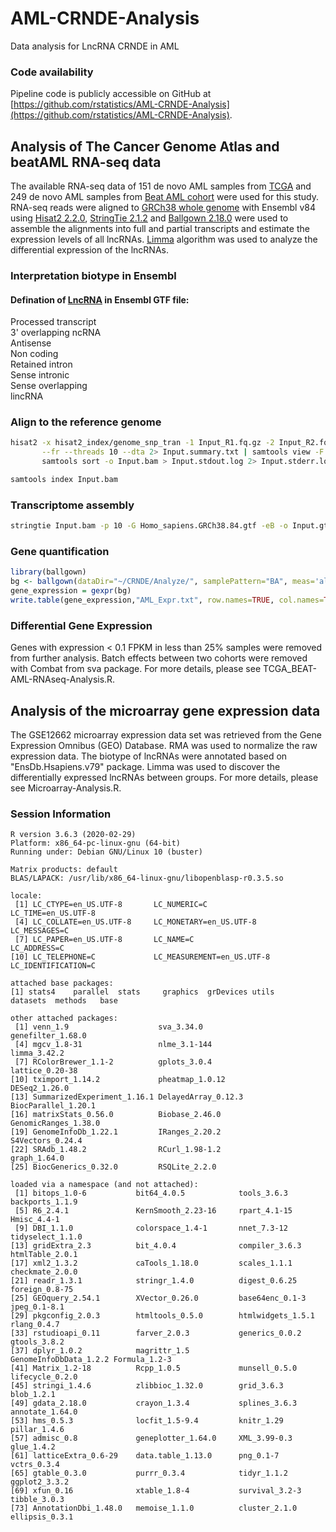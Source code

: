 # AML-CRNDE-Analysis
Data analysis for LncRNA CRNDE in AML  
### Code availability
Pipeline code is publicly accessible on GitHub at [https://github.com/rstatistics/AML-CRNDE-Analysis](https://github.com/rstatistics/AML-CRNDE-Analysis).

## Analysis of The Cancer Genome Atlas and beatAML RNA-seq data
The available RNA-seq data of 151 de novo AML samples from [TCGA](https://tcga-data.nci.nih.gov/tcga/) and 249 de novo AML samples from [Beat AML cohort](http://vizome.org/aml/) were used for this study. RNA-seq reads were aligned to [GRCh38 whole genome](http://asia.ensembl.org/Homo_sapiens/Info/Index) with Ensembl v84 using [Hisat2 2.2.0](https://cloud.biohpc.swmed.edu/index.php/s/hisat2-220-Linux_x86_64/download), [StringTie 2.1.2](http://ccb.jhu.edu/software/stringtie/dl/stringtie-2.1.2.Linux_x86_64.tar.gz) and [Ballgown 2.18.0](https://bioconductor.org/packages/release/bioc/html/ballgown.html) were used to assemble the alignments into full and partial transcripts and estimate the expression levels of all lncRNAs. [Limma](https://bioconductor.org/packages/release/bioc/html/limma.html) algorithm was used to analyze the differential expression of the lncRNAs.

### Interpretation biotype in Ensembl
#### Defination of [LncRNA](https://m.ensembl.org/info/genome/genebuild/biotypes.html) in Ensembl GTF file:
Processed transcript  
3' overlapping ncRNA  
Antisense  
Non coding  
Retained intron  
Sense intronic  
Sense overlapping  
lincRNA  

### Align to the reference genome
```bash
hisat2 -x hisat2_index/genome_snp_tran -1 Input_R1.fq.gz -2 Input_R2.fq.gz \
       --fr --threads 10 --dta 2> Input.summary.txt | samtools view -F 4 - -b | \
       samtools sort -o Input.bam > Input.stdout.log 2> Input.stderr.log

samtools index Input.bam
```
### Transcriptome assembly
```bash
stringtie Input.bam -p 10 -G Homo_sapiens.GRCh38.84.gtf -eB -o Input.gtf
```

### Gene quantification
```r
library(ballgown)
bg <- ballgown(dataDir="~/CRNDE/Analyze/", samplePattern="BA", meas='all')
gene_expression = gexpr(bg)
write.table(gene_expression,"AML_Expr.txt", row.names=TRUE, col.names=TRUE, quote=FALSE, sep="\t")
```

### Differential Gene Expression
Genes with expression < 0.1 FPKM in less than 25% samples were removed from further analysis. Batch effects between two cohorts were removed with Combat from sva package. For more details, please see TCGA_BEAT-AML-RNAseq-Analysis.R. 

## Analysis of the microarray gene expression data
The GSE12662 microarray expression data set was retrieved from the Gene Expression Omnibus (GEO) Database. RMA was used to normalize the raw expression data. The biotype of lncRNAs were annotated based on "EnsDb.Hsapiens.v79" package. Limma was used to discover the differentially expressed lncRNAs between groups. For more details, please see Microarray-Analysis.R.

### Session Information
```
R version 3.6.3 (2020-02-29)
Platform: x86_64-pc-linux-gnu (64-bit)
Running under: Debian GNU/Linux 10 (buster)

Matrix products: default
BLAS/LAPACK: /usr/lib/x86_64-linux-gnu/libopenblasp-r0.3.5.so

locale:
 [1] LC_CTYPE=en_US.UTF-8       LC_NUMERIC=C               LC_TIME=en_US.UTF-8       
 [4] LC_COLLATE=en_US.UTF-8     LC_MONETARY=en_US.UTF-8    LC_MESSAGES=C             
 [7] LC_PAPER=en_US.UTF-8       LC_NAME=C                  LC_ADDRESS=C              
[10] LC_TELEPHONE=C             LC_MEASUREMENT=en_US.UTF-8 LC_IDENTIFICATION=C       

attached base packages:
[1] stats4    parallel  stats     graphics  grDevices utils     datasets  methods   base     

other attached packages:
 [1] venn_1.9                    sva_3.34.0                  genefilter_1.68.0          
 [4] mgcv_1.8-31                 nlme_3.1-144                limma_3.42.2               
 [7] RColorBrewer_1.1-2          gplots_3.0.4                lattice_0.20-38            
[10] tximport_1.14.2             pheatmap_1.0.12             DESeq2_1.26.0              
[13] SummarizedExperiment_1.16.1 DelayedArray_0.12.3         BiocParallel_1.20.1        
[16] matrixStats_0.56.0          Biobase_2.46.0              GenomicRanges_1.38.0       
[19] GenomeInfoDb_1.22.1         IRanges_2.20.2              S4Vectors_0.24.4           
[22] SRAdb_1.48.2                RCurl_1.98-1.2              graph_1.64.0               
[25] BiocGenerics_0.32.0         RSQLite_2.2.0              

loaded via a namespace (and not attached):
 [1] bitops_1.0-6           bit64_4.0.5            tools_3.6.3            backports_1.1.9       
 [5] R6_2.4.1               KernSmooth_2.23-16     rpart_4.1-15           Hmisc_4.4-1           
 [9] DBI_1.1.0              colorspace_1.4-1       nnet_7.3-12            tidyselect_1.1.0      
[13] gridExtra_2.3          bit_4.0.4              compiler_3.6.3         htmlTable_2.0.1       
[17] xml2_1.3.2             caTools_1.18.0         scales_1.1.1           checkmate_2.0.0       
[21] readr_1.3.1            stringr_1.4.0          digest_0.6.25          foreign_0.8-75        
[25] GEOquery_2.54.1        XVector_0.26.0         base64enc_0.1-3        jpeg_0.1-8.1          
[29] pkgconfig_2.0.3        htmltools_0.5.0        htmlwidgets_1.5.1      rlang_0.4.7           
[33] rstudioapi_0.11        farver_2.0.3           generics_0.0.2         gtools_3.8.2          
[37] dplyr_1.0.2            magrittr_1.5           GenomeInfoDbData_1.2.2 Formula_1.2-3         
[41] Matrix_1.2-18          Rcpp_1.0.5             munsell_0.5.0          lifecycle_0.2.0       
[45] stringi_1.4.6          zlibbioc_1.32.0        grid_3.6.3             blob_1.2.1            
[49] gdata_2.18.0           crayon_1.3.4           splines_3.6.3          annotate_1.64.0       
[53] hms_0.5.3              locfit_1.5-9.4         knitr_1.29             pillar_1.4.6          
[57] admisc_0.8             geneplotter_1.64.0     XML_3.99-0.3           glue_1.4.2            
[61] latticeExtra_0.6-29    data.table_1.13.0      png_0.1-7              vctrs_0.3.4           
[65] gtable_0.3.0           purrr_0.3.4            tidyr_1.1.2            ggplot2_3.3.2         
[69] xfun_0.16              xtable_1.8-4           survival_3.2-3         tibble_3.0.3          
[73] AnnotationDbi_1.48.0   memoise_1.1.0          cluster_2.1.0          ellipsis_0.3.1        
```
